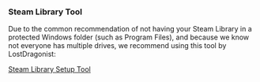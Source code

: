 ### Steam Library Tool
Due to the common recommendation of not having your Steam Library in a protected Windows folder (such as Program Files), and because we know not everyone has multiple drives, we recommend using this tool by LostDragonist:

[Steam Library Setup Tool](<https://github.com/LostDragonist/steam-library-setup-tool/wiki/Usage-Guide>)